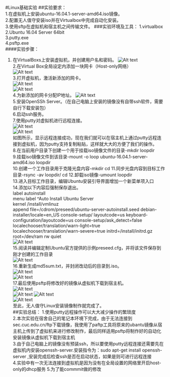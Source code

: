 #Linux基础实验
##实验要求：  
1.在虚拟机上安装ubuntu-16.04.1-server-amd64.iso镜像。  
2.配置无人值守安装iso并在Virtualbox中完成自动化安装。  
3.使用sftp在虚拟机和宿主机之间传输文件。
###实验环境及工具：
1.virtualbox  
2.Ubuntu 16.04 Server 64bit  
3.putty.exe  
4.psftp.exe  
####实验步骤： 
1. 在VirtualBoxs上安装虚拟机，并创建用户名和密码。
![Alt text](1.png)  
2.在Virtual Box全局设定内添加一块网卡（Host-only网络）  
![Alt text](18.png)  
3.打开虚拟机，激活新添加的网卡。  
![Alt text](2.png)  
![Alt text](19.png)  
4.为新添加的网卡分配IP地址。
![Alt text](20.png)     
5.安装OpenSSh Server。（在自己电脑上安装的镜像没有自带ssh软件，需要自行下载安装包）  
6.启动ssh服务。  
7.使用putty对虚拟机进行远程连接。         
 ![Alt text](21.png)  
 ![Alt text](3.png)  
 如图所示，显示远程连接成功，现在我们就可以在宿主机上通过putty远程连接到虚拟机，因为putty支持复制粘贴，这样就大大的方便了我们的操作。    
8.在当前用户目录下创建一个用于挂载iso镜像文件的目录-mkdir loopdir  
9.挂载iso镜像文件到该目录-mount -o loop ubuntu-16.04.1-server-amd64.iso loopdir  
10.创建一个工作目录用于克隆光盘内容-mkdir cd
11.同步光盘内容到目标工作目录-rsync -av loopdir/ cd
12.卸载iso镜像-umount loopdir  
13.进入目标工作目录，编辑Ubuntu安装引导界面增加一个新菜单项入口  
14.添加以下内容后强制保存退出。  
   label autoinstall  
  menu label ^Auto Install Ubuntu Server  
  kernel /install/vmlinuz  
  append  file=/cdrom/preseed/ubuntu-server-autoinstall.seed debian-installer/locale=en_US console-setup/  layoutcode=us keyboard-configuration/layoutcode=us console-setup/ask_detect=false localechooser/translation/warn-light=true localechooser/translation/warn-severe=true initrd=/install/initrd.gz root=/dev/ram rw quiet  
![Alt text](5.png)  
15.阅读并编辑定制Ubuntu官方提供的示例preseed.cfg，并将该文件保存到刚才创建的工作目录  
![Alt text](6.png)  
16.重新生成md5sum.txt，并封闭改动后的目录到.iso。  
![Alt text](11.png)  
![Alt text](10.png)  
17.最后使用psftp将修改好的镜像从虚拟机下载到宿主机。  
![Alt text](15.png)  
![Alt text](16.png)
![Alt text](7.png)      
![Alt text](17.png)  
至此，无人值守Linux安装镜像制作就完成了。  
##实验总结：
1.使用putty远程操作可以大大减少操作的繁琐度  
2.本次实验在宿舍自己的笔记本环境下完成，由于无法连接到sec.cuc.edu.cn/ftp下载镜像，我使用了paftp工具将原来的ubantu镜像从宿主机上传到了虚拟机来进行修改制作，最后同样适用psftp将制作好的自动化安装镜像从虚拟机下载到宿主机    
3.由于自己电脑上的镜像没有预装ssh，所以要使用putty远程连接还需要先在虚拟机内安装openssh-server.安装指令为：sudo apt-get install openssh-server ,安装完成后检查ssh是否在启动状态，如果是则可进行远程连接  
4.实验中有一次无法连接到虚拟机是因为没有在全局设置的网络里开启host-only的dhcp服务
5.为了能commmit做的修改  
 


